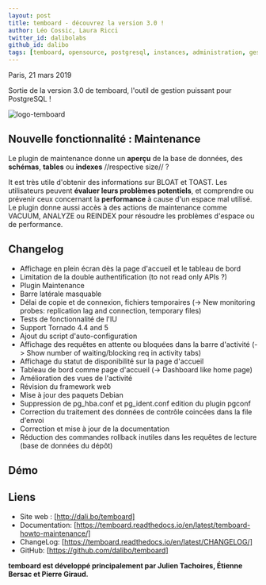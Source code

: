 ```yaml
---
layout: post
title: temboard - découvrez la version 3.0 !
author: Léo Cossic, Laura Ricci
twitter_id: dalibolabs
github_id: dalibo
tags: [temboard, opensource, postgresql, instances, administration, gestion, manage, supervision, manager, outil, tool, software, version, 3.0]
---
```


Paris, 21 mars 2019

Sortie de la version 3.0 de temboard, l'outil de gestion puissant pour PostgreSQL !

<!--MORE-->

![logo-temboard](https://raw.githubusercontent.com/dalibo/blog/gh-pages/img/temboard-bandeau-orange-catchphrase-ombre.png)


## Nouvelle fonctionnalité : Maintenance

Le plugin de maintenance donne un **aperçu** de la base de données, des **schémas**, **tables** ou **indexes** //respective size// ?

It est très utile d'obtenir des informations sur BLOAT et TOAST. Les utilisateurs peuvent **évaluer leurs problèmes potentiels**, et comprendre ou prévenir ceux concernant la **performance** à cause d'un espace mal utilisé. Le plugin donne aussi accès à des actions de maintenance comme VACUUM, ANALYZE ou REINDEX pour résoudre les problèmes d'espace ou de performance.

## Changelog

   * Affichage en plein écran dès la page d'accueil et le tableau de bord 
   * Limitation de la double authentification (to not read only APIs ?)
   * Plugin Maintenance
   * Barre latérale masquable 
   * Délai de copie et de connexion, fichiers temporaires (-> New monitoring probes: replication lag and connection, temporary files)
   * Tests de fonctionnalité de l'IU 
   * Support Tornado 4.4 and 5
   * Ajout du script d'auto-configuration 
   * Affichage des requêtes en attente ou bloquées dans la barre d'activité (-> Show number of waiting/blocking req in activity tabs)
   * Affichage du statut de disponibilité sur la page d'accueil 
   * Tableau de bord comme page d'accueil (-> Dashboard like home page)
   * Amélioration des vues de l'activité 
   * Révision du framework web 
   * Mise à jour des paquets Debian 
   * Suppression de pg_hba.conf et pg_ident.conf edition du plugin pgconf
   * Correction du traitement des données de contrôle coincées dans la file d'envoi
   * Correction et mise à jour de la documentation 
   * Réduction des commandes rollback inutiles dans les requêtes de lecture (base de données du dépôt)

## Démo

## Liens
  * Site web : [http://dali.bo/temboard] 
  * Documentation: [https://temboard.readthedocs.io/en/latest/temboard-howto-maintenance/] 
  * ChangeLog: [https://temboard.readthedocs.io/en/latest/CHANGELOG/] 
  * GitHub: [https://github.com/dalibo/temboard] 


**temboard est développé principalement par Julien Tachoires, Étienne Bersac et Pierre Giraud.**
